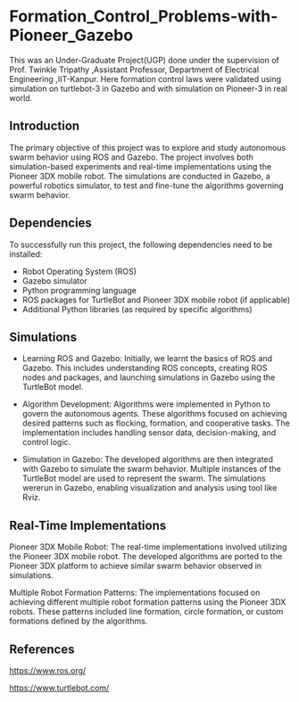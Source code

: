 # Formation_Control_Problems-with-Pioneer_Gazebo
This was an Under-Graduate Project(UGP) done under the supervision of Prof. Twinkle Tripathy ,Assistant Professor, Department of Electrical Engineering ,IIT-Kanpur. Here formation control laws were validated using simulation on turtlebot-3 in Gazebo and with simulation on Pioneer-3 in real world.  

## Introduction
The primary objective of this project was to explore and study autonomous swarm behavior using ROS and Gazebo. The project involves both simulation-based experiments and real-time implementations using the Pioneer 3DX mobile robot. The simulations are conducted in Gazebo, a powerful robotics simulator, to test and fine-tune the algorithms governing swarm behavior.

## Dependencies
To successfully run this project, the following dependencies need to be installed:

* Robot Operating System (ROS)
* Gazebo simulator
* Python programming language
* ROS packages for TurtleBot and Pioneer 3DX mobile robot (if applicable)
* Additional Python libraries (as required by specific algorithms)

## Simulations
* Learning ROS and Gazebo: Initially, we learnt the basics of ROS and Gazebo. This includes understanding ROS concepts, creating ROS nodes and packages, and launching simulations in Gazebo using the TurtleBot model.

* Algorithm Development: Algorithms were implemented in Python to govern the autonomous agents. These algorithms focused on achieving desired patterns such as flocking, formation, and cooperative tasks. The implementation includes handling sensor data, decision-making, and control logic.

* Simulation in Gazebo: The developed algorithms are then integrated with Gazebo to simulate the swarm behavior. Multiple instances of the TurtleBot model are used to represent the swarm. The simulations wererun in Gazebo, enabling visualization and analysis using tool like Rviz.

## Real-Time Implementations
Pioneer 3DX Mobile Robot: The real-time implementations involved utilizing the Pioneer 3DX mobile robot. The developed algorithms are ported to the Pioneer 3DX platform to achieve similar swarm behavior observed in simulations.

Multiple Robot Formation Patterns: The implementations focused on achieving different multiple robot formation patterns using the Pioneer 3DX robots. These patterns included line formation, circle formation, or custom formations defined by the algorithms.

## References

https://www.ros.org/

https://www.turtlebot.com/

